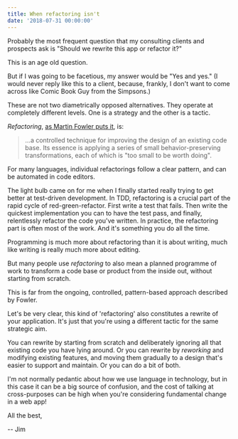 ```yaml
---
title: When refactoring isn't
date: '2018-07-31 00:00:00'
---
```


Probably the most frequent question that my consulting clients and prospects ask is "Should we rewrite this app or refactor it?"

This is an age old question.

But if I was going to be facetious, my answer would be "Yes and yes." (I would never reply like this to a client, because, frankly, I don't want to come across like Comic Book Guy from the Simpsons.)

These are not two diametrically opposed alternatives. They operate at completely different levels. One is a strategy and the other is a tactic.

_Refactoring_, [as Martin Fowler puts it](https://www.martinfowler.com/books/refactoring.html), is:

> ...a controlled technique for improving the design of an existing code base. Its essence is applying a series of small behavior-preserving transformations, each of which is "too small to be worth doing".

For many languages, individual refactorings follow a clear pattern, and can be automated in code editors.

The light bulb came on for me when I finally started really trying to get better at test-driven development. In TDD, refactoring is a crucial part of the rapid cycle of red-green-refactor. First write a test that fails. Then write the quickest implementation you can to have the test pass, and finally, relentlessly refactor the code you've written. In practice, the refactoring part is often most of the work. And it's something you do all the time.

Programming is much more about refactoring than it is about writing, much like writing is really much more about editing.

But many people use _refactoring_ to also mean a planned programme of work to transform a code base or product from the inside out, without starting from scratch.

This is far from the ongoing, controlled, pattern-based approach described by Fowler.

Let's be very clear, this kind of 'refactoring' also constitutes a rewrite of your application. It's just that you're using a different tactic for the same strategic aim.

You can rewrite by starting from scratch and deliberately ignoring all that existing code you have lying around. Or you can rewrite by _reworking_ and modifying existing features, and moving them gradually to a design that's easier to support and maintain. Or you can do a bit of both.

I'm not normally pedantic about how we use language in technology, but in this case it can be a big source of confusion, and the cost of talking at cross-purposes can be high when you're considering fundamental change in a web app!

All the best,

-- Jim
